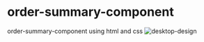 # order-summary-component
order-summary-component using html and css
![desktop-design](https://github.com/abdelrahman-mohammed1/order-summary-component/assets/75761246/88d6d473-8692-4efa-b737-592d083349c0)
